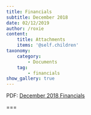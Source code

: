 ```yaml
---
title: Financials
subtitle: December 2018 
date: 02/12/2019
author: /roxie
content:
    title: Attachments
    items: '@self.children'
taxonomy:
    category: 
        - Documents
    tag: 
        - financials
show_gallery: true
---
```


PDF: [December 2018 Financials]( 2018-12-financials.pdf)

===



